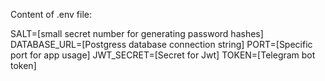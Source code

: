 Content of .env file:

SALT=[small secret number for generating password hashes]
DATABASE_URL=[Postgress database connection string]
PORT=[Specific port for app usage]
JWT_SECRET=[Secret for Jwt]
TOKEN=[Telegram bot token]
